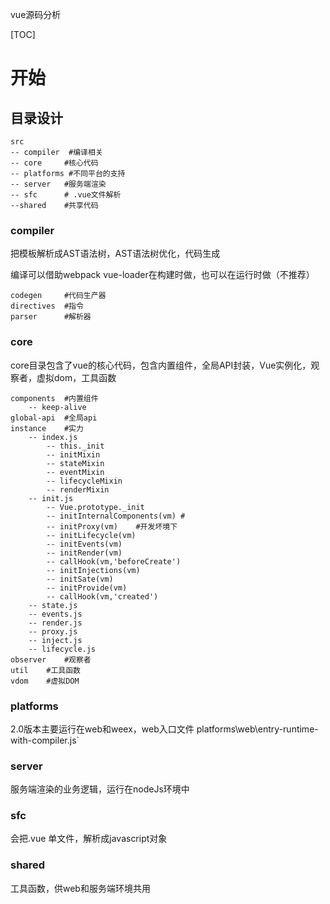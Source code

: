 vue源码分析

[TOC]



# 开始

## 目录设计

```
src
-- compiler  #编译相关
-- core 	#核心代码
-- platforms #不同平台的支持
-- server	#服务端渲染
-- sfc 		# .vue文件解析
--shared 	#共享代码
```

### compiler

把模板解析成AST语法树，AST语法树优化，代码生成

编译可以借助webpack  vue-loader在构建时做，也可以在运行时做（不推荐）

```
codegen 	#代码生产器
directives 	#指令
parser 		#解析器
```



### core

core目录包含了vue的核心代码，包含内置组件，全局API封装，Vue实例化，观察者，虚拟dom，工具函数

```
components	#内置组件
	-- keep-alive
global-api	#全局api
instance	#实力
	-- index.js
		-- this._init
		-- initMixin
		-- stateMixin
		-- eventMixin
		-- lifecycleMixin
		-- renderMixin		
	-- init.js
		-- Vue.prototype._init
		-- initInternalComponents(vm) #
		-- initProxy(vm) 	#开发坏境下
		-- initLifecycle(vm) 
		-- initEvents(vm)
		-- initRender(vm)
		-- callHook(vm,'beforeCreate')
		-- initInjections(vm)
		-- initSate(vm)
		-- initProvide(vm)
		-- callHook(vm,'created')	
    -- state.js
    -- events.js
    -- render.js
    -- proxy.js
    -- inject.js
    -- lifecycle.js 
observer	#观察者
util	#工具函数
vdom	#虚拟DOM
```



### platforms

2.0版本主要运行在web和weex，web入口文件 platforms\web\entry-runtime-with-compiler.js`

### server

服务端渲染的业务逻辑，运行在nodeJs环境中

### sfc

会把.vue 单文件，解析成javascript对象

### shared

工具函数，供web和服务端环境共用




